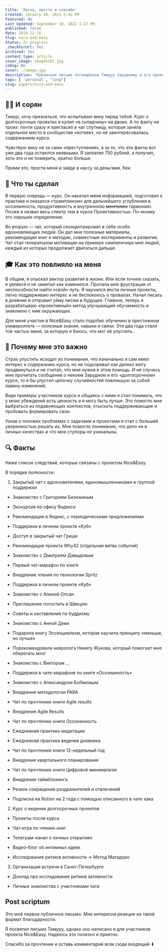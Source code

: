 ```yaml
---
title: 'Легко, просто и спасибо'
Created: January 30, 2021 5:42 PM
Featured: No
Last Updated: September 18, 2022 1:27 PM
published: false
date: 2019-12-16
Slug: nice-and-easy
Status: In progress
_checkForUrl: Yes
archived: Yes
content_type: article
cover_image: image%201.jpg
isEng: No
cover: ./image.jpg
description: 'Публичное письмо посвящённое Тимуру Зарудному и его проекту Nice&Easy'
tags: [ 'personal', "long"]
slug: papers/nice-and-easy
---
```



## 🤷‍♂️ И сорян

Тимур, хочу признаться, что испытываю вину перед тобой. Kурс о долгосрочных проектах я купил «в складчину» на двоих. А по факту на троих: почти сразу я пригласил в чат спутницу, которая заняла отдельное место в сообществе «котеек», но не заинтересовалась содержанием курса.

Чувствую вину не за сами «преступления», а за то, что эти факты вот уже два года остаются неявными. Я заплатил 750 рублей, а получил, хоть это и не померить, кратно больше.

Прими это, прости меня и зайди в кассу за деньгами. Кек.

## 🔪 Что ты сделал

В первую очередь — курс. Он накачал меня информацией, подготовил к практике и оказался «трамплином» для дальнейшего углубления в осознанность, продуктивность и внутреннюю ~~монголию~~ гармонию. Позже я назвал весь спектр тем в курсе Проективностью. По-моему это хорошее определение.

Во вторую — чат, который сконцентрировал в себе особо вдохновляющих людей. Он дал мне полезные материалы, рекомендации книг и методик, совместные эксперименты и развитие. Чат стал генератором мотивации на примере симпатичных мне людей, каждый из которых продолжает двигаться дальше.

## 🎓 Как это повлияло на меня

В общем, я отыскал вектор развития в жизни. Или если точнее сказать, я увлёкся и не заметил как изменился. Пропала моя фрустрация от неспособности найти «свой» путь. Я научился вести личные проекты, легко поддерживаю интерес и не беспокоюсь о провалах. Начал писать в дневник и отправил уйму писем в будущее. Главное, теперь я разрабатываю «проективный» метод улучшающий обучаемость и знакомлю с ним окружающих.

Для меня участие в Nice&Easy стало подобно обучению в престижном университете — полезные знания, навыки и связи. Эти два года стали той частью меня, за которую я боюсь, что мог её упустить.

## 🤯 Почему мне это важно

Страх упустить исходит из понимания, что изначально я сам имел интерес к содержанию курса, но не подозревал как далеко могу продвинуться и не считал, что мне нужна в этом помощь. И не случись мне прочитать сообщение о некоем Зарудном и его «долгосрочном» курсе, то я бы упустил цепочку случайностей повлекшую за собой лавину изменений.

Видя примеры участников курса и общаясь с ними я стал понимать, что у моих убеждений есть ценность и я могу быть лучше. Это помогло мне выбраться из подавляющих контекстов, отыскать поддерживающие и пробовать формировать свои.

Узнав о похожих проблемах с задачами и проектами я стал с большей уверенностью решать их. Мне помогло понимание, что дело не в личных качествах и что мои ступоры не уникальны.

## 🔍 Факты

Ниже список следствий, которые связаны с проектом Nice&Easy.

В порядке полезности:

1. Закрытый чат с вдохновителями, единомышленниками и группой поддержки

- Знакомство с Григорием Бизюкиным

- Экскурсия по офису Яндекса

- Рекомендация в Яндекс, с периодическими предложениями

- Поддержка в личном проекте «Куб»

- Доступ в закрытый чат Гриши

- Рекомендация проекта Why42 (отдельная ветвь событий)

- Знакомство с Дмитрием Давыдовым

- Первый чат-марафон по книге

- Внедрение чтения по технологии Spritz

- Поддержка в личном проекте «Куб»

- Знакомство с Алиной Олсан

- Приглашение погостить в Швецию

- Советы и наставления по буддизму

- Знакомство с Анной Деви

- Подарила книгу Эссенциализм, которая научила принципу «меньше, но лучше»

- Порекомендовала невролога Никиту Жукова, который помогает мне оберегать мозг

- Знакомство с Виктором ...

- Поддержка в чате-марафоне по книге «Осознанность»

- Знакомство с Александром Бобяковым

- Внедрение методологии PARA

- Чат по прочтению книги Agile results

- Внедрение Agile Results

- Чат по прочтению книги Осознанность

- Ежедневная практика медитации

- Ежедневная практика ведения дневника

- Чат по прочтению книги 12-недельный год

- Внедрение квартального планирования

- Чат по прочтению книги Цифровой минимализм

- Внедрение таймблокинга

- Резкое сокращение раздражителей и отвлечений

- Подписка на Notion на 2 года с помощью описанного в чате хака

2. Курс о ведении долгосрочных проектов

- Проекты после курса

- Чат-игра по чтению книг

- Телеграм-канал о личных открытиях

- Видео-блог об интимных идеях

- Исследование ритмов активности → Метод Матадоро

3. Организация встречи в Санкт-Петербурге

- Доклад про исследование ритмов активности

- Личные знакомства с участниками чата

## Post scriptum

Это моё первое публичное письмо. Мне интересна реакция на такой формат благодарности.

Я посвятил письмо Тимуру, однако оно написано и для участников проекта Nice&Easy. Надеюсь это полезно и приятно.

Спасибо за прочтение и оставь комментарий всяк сюда входящий ⬇